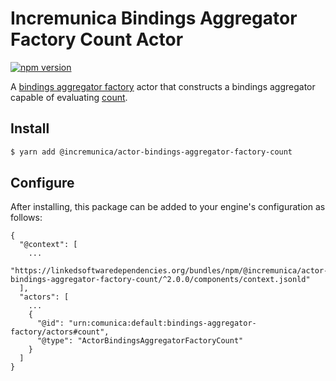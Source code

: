 # Incremunica Bindings Aggregator Factory Count Actor

[![npm version](https://badge.fury.io/js/%40incremunica%2Factor-bindings-aggregator-factory-count.svg)](https://www.npmjs.com/package/@incremunica/actor-bindings-aggregator-factory-count)

A [bindings aggregator factory](https://github.com/comunica/comunica/tree/master/packages/bus-bindings-aggregator-factory) actor
that constructs a bindings aggregator capable of evaluating [count](https://www.w3.org/TR/sparql11-query/#defn_aggCount).

## Install

```bash
$ yarn add @incremunica/actor-bindings-aggregator-factory-count
```

## Configure

After installing, this package can be added to your engine's configuration as follows:
```text
{
  "@context": [
    ...
    "https://linkedsoftwaredependencies.org/bundles/npm/@incremunica/actor-bindings-aggregator-factory-count/^2.0.0/components/context.jsonld"
  ],
  "actors": [
    ...
    {
      "@id": "urn:comunica:default:bindings-aggregator-factory/actors#count",
      "@type": "ActorBindingsAggregatorFactoryCount"
    }
  ]
}
```

